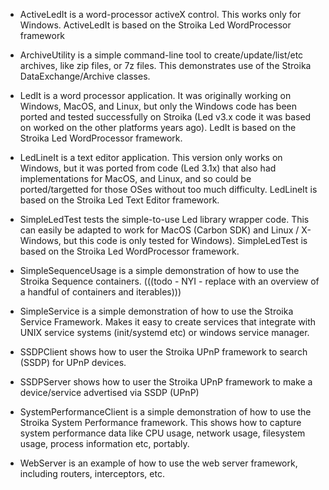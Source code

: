  * ActiveLedIt 
   is a word-processor activeX control. This works only for Windows.
   ActiveLedIt is based on the Stroika Led WordProcessor framework

 * ArchiveUtility 
   is a simple command-line tool to create/update/list/etc archives, like zip files, or 7z files.
   This demonstrates use of the Stroika DataExchange/Archive classes.

 * LedIt
   is a word processor application. It was originally working on Windows,
   MacOS, and Linux, but only the Windows code has been ported and tested
   successfully on Stroika (Led v3.x code it was based on worked on the
   other platforms years ago).
   LedIt is based on the Stroika Led WordProcessor framework.

 * LedLineIt
   is a text editor application. This version only works on Windows, but it
   was ported from code (Led 3.1x) that also had implementations for MacOS, and
   Linux, and so could be ported/targetted for those OSes without too much difficulty.
   LedLineIt is based on the Stroika Led Text Editor framework.

 * SimpleLedTest
   tests the simple-to-use Led library wrapper code. This can easily
   be adapted to work for MacOS (Carbon SDK) and Linux / X-Windows, but
   this code is only tested for Windows).
   SimpleLedTest is based on the Stroika Led WordProcessor framework.

 * SimpleSequenceUsage
   is a simple demonstration of how to use the Stroika Sequence containers.
   (((todo - NYI - replace with an overview of a handful of containers and iterables)))
 
 * SimpleService
   is a simple demonstration of how to use the Stroika Service Framework. Makes it easy to create
   services that integrate with UNIX service systems (init/systemd etc) or windows service manager.
 
 * SSDPClient
   shows how to user the Stroika UPnP framework to search (SSDP) for UPnP devices.

 * SSDPServer
   shows how to user the Stroika UPnP framework to make a device/service advertised via SSDP (UPnP)

 * SystemPerformanceClient
   is a simple demonstration of how to use the Stroika System Performance framework. This shows how to capture
   system performance data like CPU usage, network usage, filesystem usage, process information etc, portably.

 * WebServer
   is an example of how to use the web server framework, including routers, interceptors, etc.

